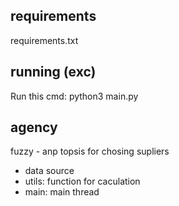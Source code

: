 ## requirements
  requirements.txt

## running (exc)
  Run this cmd: python3 main.py

## agency

fuzzy - anp topsis for chosing supliers
 - data source
 - utils: function for caculation
 - main: main thread
